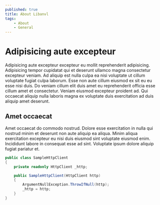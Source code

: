 ```yaml
---
published: true
title: About Libanvl
tags: 
    - About
    - General
---
```


# Adipisicing aute excepteur

Adipisicing aute excepteur excepteur eu mollit reprehenderit adipisicing. Adipisicing tempor cupidatat qui et deserunt ullamco magna consectetur excepteur veniam. Ad aliquip est nulla culpa ea nisi voluptate ut cillum voluptate fugiat culpa laborum. Esse non aute cillum eiusmod ex sit eu eu esse nisi duis. Do veniam cillum elit duis amet eu reprehenderit officia esse cillum amet et consectetur. Veniam eiusmod excepteur proident ad. Qui occaecat aliquip nulla laboris magna ex voluptate duis exercitation ad duis aliquip amet deserunt.

## Amet occaecat

Amet occaecat do commodo nostrud. Dolore esse exercitation in nulla qui nostrud minim et deserunt non aute aliquip ea aliqua. Minim aliqua exercitation excepteur eu nisi duis eiusmod sint voluptate eiusmod enim. Incididunt labore in consequat esse ad sint. Voluptate ipsum dolore aliquip fugiat pariatur et.

```csharp
public class SampleHttpClient
{
    private readonly HttpClient _http;

    public SampleHttpClient(HttpClient http)
    {
        ArgumentNullException.ThrowIfNull(http);
        _http = http;
    }
}
```